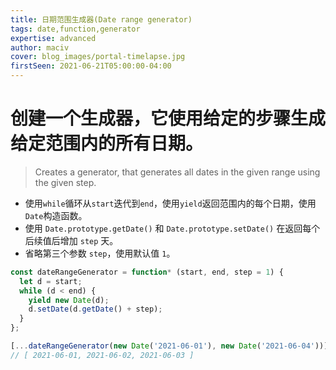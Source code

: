 ```yaml
---
title: 日期范围生成器(Date range generator)
tags: date,function,generator
expertise: advanced
author: maciv
cover: blog_images/portal-timelapse.jpg
firstSeen: 2021-06-21T05:00:00-04:00
---
```


# 创建一个生成器，它使用给定的步骤生成给定范围内的所有日期。
> Creates a generator, that generates all dates in the given range using the given step.

- 使用`while`循环从`start`迭代到`end`，使用`yield`返回范围内的每个日期，使用`Date`构造函数。
- 使用 `Date.prototype.getDate()` 和 `Date.prototype.setDate()` 在返回每个后续值后增加 `step` 天。
- 省略第三个参数 `step`，使用默认值 `1`。

```js
const dateRangeGenerator = function* (start, end, step = 1) {
  let d = start;
  while (d < end) {
    yield new Date(d);
    d.setDate(d.getDate() + step);
  }
};
```

```js
[...dateRangeGenerator(new Date('2021-06-01'), new Date('2021-06-04'))];
// [ 2021-06-01, 2021-06-02, 2021-06-03 ]
```

